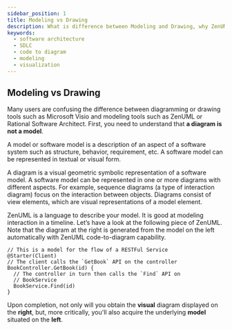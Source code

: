```yaml
---
sidebar_position: 1
title: Modeling vs Drawing
description: What is difference between Modeling and Drawing, why ZenUML is the best tool for modeling?
keywords:
  - software architecture
  - SDLC
  - code to diagram
  - modeling
  - visualization
---
```


## Modeling vs Drawing

Many users are confusing the difference between diagramming or drawing tools such as Microsoft Visio and modeling tools such as ZenUML or Rational Software Architect. First, you need to understand that **a diagram is not a model**.

A model or software model is a description of an aspect of a software system such as structure, behavior, requirement, etc. A software model can be represented in textual or visual form.

A diagram is a visual geometric symbolic representation of a software model. A software model can be represented in one or more diagrams with different aspects. For example, sequence diagrams (a type of interaction diagram) focus on the interaction between objects. Diagrams consist of view elements, which are visual representations of a model element.

ZenUML is a language to describe your model. It is good at modeling interaction in a timeline. Let’s have a look at the following piece of ZenUML. Note that the diagram at the right is generated from the model on the left automatically with ZenUML code-to-diagram capability.

```zenuml title=RESTFul Service
// This is a model for the flow of a RESTFul Service
@Starter(Client)
// The client calls the `GetBook` API on the controller
BookController.GetBook(id) {
  // The controller in turn then calls the `Find` API on
  // BookService
  BookService.Find(id)
}
```

Upon completion, not only will you obtain the **visual** diagram displayed on the **right**, but, more critically, you'll also acquire the underlying **model** situated on the **left**.
